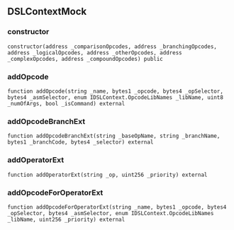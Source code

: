 ## DSLContextMock

### constructor

```solidity
constructor(address _comparisonOpcodes, address _branchingOpcodes, address _logicalOpcodes, address _otherOpcodes, address _complexOpcodes, address _compoundOpcodes) public
```

### addOpcode

```solidity
function addOpcode(string _name, bytes1 _opcode, bytes4 _opSelector, bytes4 _asmSelector, enum IDSLContext.OpcodeLibNames _libName, uint8 _numOfArgs, bool _isCommand) external
```

### addOpcodeBranchExt

```solidity
function addOpcodeBranchExt(string _baseOpName, string _branchName, bytes1 _branchCode, bytes4 _selector) external
```

### addOperatorExt

```solidity
function addOperatorExt(string _op, uint256 _priority) external
```

### addOpcodeForOperatorExt

```solidity
function addOpcodeForOperatorExt(string _name, bytes1 _opcode, bytes4 _opSelector, bytes4 _asmSelector, enum IDSLContext.OpcodeLibNames _libName, uint256 _priority) external
```


